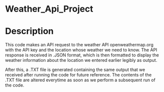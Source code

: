 # Weather_Api_Project

# Description
This code makes an API request to the weather API openweathermap.org with the API key and the location whose weather we need to know. The API response is received in .JSON format, which is then formatted to display the weather information about the location we entered earlier legibly as output.

After this, a .TXT file is generated containing the same output that we received after running the code for future reference. The contents of the .TXT file are altered everytime as soon as we perform a subsequent run of the code.
